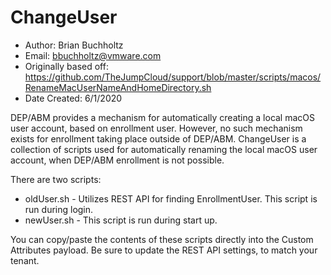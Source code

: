 # ChangeUser

* Author: Brian Buchholtz
* Email: bbuchholtz@vmware.com
* Originally based off: https://github.com/TheJumpCloud/support/blob/master/scripts/macos/RenameMacUserNameAndHomeDirectory.sh
* Date Created: 6/1/2020
<!-- Summary Start -->
DEP/ABM provides a mechanism for automatically creating a local macOS user account, based on enrollment user. However, no such mechanism exists for enrollment taking place outside of DEP/ABM. ChangeUser is a collection of scripts used for automatically renaming the local macOS user account, when DEP/ABM enrollment is not possible.
<!-- Summary End -->
There are two scripts:

* oldUser.sh - Utilizes REST API for finding EnrollmentUser. This script is run during login.
* newUser.sh - This script is run during start up.

You can copy/paste the contents of these scripts directly into the Custom Attributes payload. Be sure to update the REST API settings, to match your tenant.
